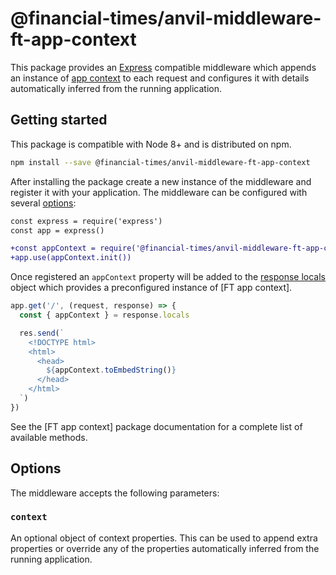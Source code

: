 # @financial-times/anvil-middleware-ft-app-context

This package provides an [Express] compatible middleware which appends an instance of [app context] to each request and configures it with details automatically inferred from the running application.

[Express]: https://expressjs.com/
[app context]: ../dotcom-server-app-context/readme.md


## Getting started

This package is compatible with Node 8+ and is distributed on npm.

```sh
npm install --save @financial-times/anvil-middleware-ft-app-context
```

After installing the package create a new instance of the middleware and register it with your application. The middleware can be configured with several [options](#options):

```diff
const express = require('express')
const app = express()

+const appContext = require('@financial-times/anvil-middleware-ft-app-context')
+app.use(appContext.init())
```

Once registered an `appContext` property will be added to the [response locals] object which provides a preconfigured instance of [FT app context].

```js
app.get('/', (request, response) => {
  const { appContext } = response.locals

  res.send(`
    <!DOCTYPE html>
    <html>
      <head>
        ${appContext.toEmbedString()}
      </head>
    </html>
  `)
})
```

See the [FT app context] package documentation for a complete list of available methods.

[response locals]: https://expressjs.com/en/api.html#res.locals

## Options

The middleware accepts the following parameters:

### `context`

An optional object of context properties. This can be used to append extra properties or override any of the properties automatically inferred from the running application.

[`TAppContext`]: ../dotcom-server-app-context/schema.md
